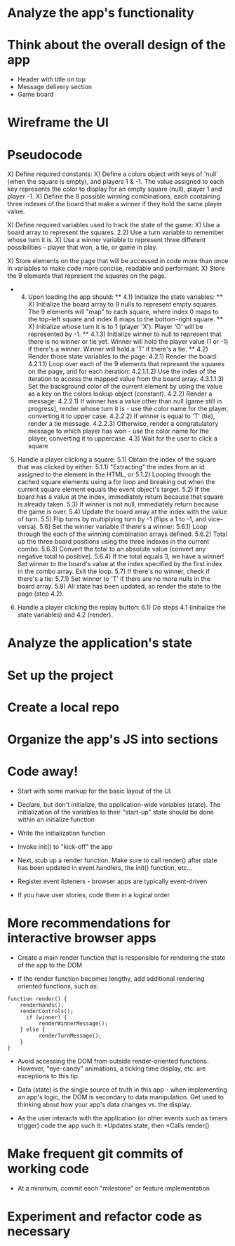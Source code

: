 # Analyze the app's functionality


# Think about the overall design of the app

  * Header with title on top
  * Message delivery section
  * Game board


# Wireframe the UI


# Pseudocode

X) Define required constants:
	X) Define a colors object with keys of 'null' (when the square is empty), and players 1 & -1. The value assigned to each key represents the color to display for an empty square (null), player 1 and player -1.
	X) Define the 8 possible winning combinations, each containing three indexes of the board that make a winner if they hold the same player value.

X) Define required variables used to track the state of the game:
	X) Use a board array to represent the squares.	2.2) Use a turn variable to remember whose turn it is.
	X) Use a winner variable to represent three different possibilities - player that won, a tie, or game in play.


X) Store elements on the page that will be accessed in code more than once in variables to make code more concise, readable and performant:
	X) Store the 9 elements that represent the squares on the page.

* 4) Upon loading the app should:
** 4.1) Initialize the state variables:
** X) Initialize the board array to 9 nulls to represent empty squares. The 9 elements will "map" to each square, where index 0 maps to the top-left square and index 8 maps to the bottom-right square.
** X) Initialize whose turn it is to 1 (player 'X'). Player 'O' will be represented by -1.
** 4.1.3) Initialize winner to null to represent that there is no winner or tie yet. Winner will hold the player value (1 or -1) if there's a winner. Winner will hold a 'T' if there's a tie. 
** 4.2) Render those state variables to the page:
		4.2.1) Render the board:
			4.2.1.1) Loop over each of the 9 elements that represent the squares on the page, and for each iteration:
				4.2.1.1.2) Use the index of the iteration to access the mapped value from the board array.
				4.3.1.1.3) Set the background color of the current element by using the value as a key on the colors lookup object (constant).
		4.2.2) Render a message:
			4.2.2.1) If winner has a value other than null (game still in progress), render whose turn it is - use the color name for the player, converting it to upper case.
			4.2.2.2) If winner is equal to 'T' (tie), render a tie message.
			4.2.2.3) Otherwise, render a congratulatory message to which player has won - use the color name for the player, converting it to uppercase.
	4.3) Wait for the user to click a square

5) Handle a player clicking a square:
	5.1) Obtain the index of the square that was clicked by either:
		5.1.1) "Extracting" the index from an id assigned to the element in the HTML, or
		5.1.2) Looping through the cached square elements using a for loop and breaking out when the current square element equals the event object's target.
	5.2) If the board has a value at the index, immediately return because that square is already taken.
	5.3) If winner is not null, immediately return because the game is over.
	5.4) Update the board array at the index with the value of turn.
	5.5) Flip turns by multiplying turn by -1 (flips a 1 to -1, and vice-versa).
	5.6) Set the winner variable if there's a winner:
		5.6.1) Loop through the each of the winning combination arrays defined.
		5.6.2) Total up the three board positions using the three indexes in the current combo.
		5.6.3) Convert the total to an absolute value (convert any negative total to positive).
		5.6.4) If the total equals 3, we have a winner! Set winner to the board's value at the index specified by the first index in the combo array. Exit the loop.
	5.7) If there's no winner, check if there's a tie:
		5.7.1) Set winner to 'T' if there are no more nulls in the board array.
	5.8) All state has been updated, so render the state to the page (step 4.2).
		

6) Handle a player clicking the replay button:
	6.1) Do steps 4.1 (initialize the state variables) and 4.2 (render).


# Analyze the application's state


# Set up the project


# Create a local repo


# Organize the app's JS into sections


# Code away!

  * Start with some markup for the basic layout of the UI

  * Declare, but don't initialize, the application-wide variables (state).  The initialization of the variables to their "start-up" state should be done within an initialize function

  * Write the initialization function

  * Invoke init() to "kick-off" the app

  * Next, stub up a render function. Make sure to call render() after state has been updated in event handlers, the init() function, etc...

  * Register event listeners - browser apps are typically event-driven

  * If you have user stories, code them in a logical order

# More recommendations for interactive browser apps

  * Create a main render function that is responsible for rendering the state of the app to the DOM

  * If the render function becomes lengthy, add additional rendering oriented functions, such as:

  ```
  function render() {
	  renderHands();
	  renderControls();
	    if (winner) {
		    renderWinnerMessage();
	  } else {
		    renderTurnMessage();
	  }
  }
  ```

  * Avoid accessing the DOM from outside render-oriented functions.  However, "eye-candy" animations, a ticking time display, etc. are exceptions to this tip.

  * Data (state) is the single source of truth in this app - when implementing an app's logic, the DOM is secondary to data manipulation.  Get used to thinking about how your app's data changes vs. the display.

  * As the user interacts with the application (or other events such as timers trigger) code the app such it:
    *Updates state, then
    *Calls render()

# Make frequent git commits of working code

  * At a minimum, commit each "milestone" or feature implementation

# Experiment and refactor code as necessary